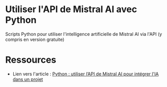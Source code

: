 # Utiliser l'API de Mistral AI avec Python

Scripts Python pour utiliser l'intelligence artificielle de Mistral AI via l'API (y compris en version gratuite)

# Ressources

- Lien vers l'article : [Python : utiliser l’API de Mistral AI pour intégrer l'IA dans un projet](https://www.it-connect.fr/guide-pour-utiliser-api-mistral-ai-en-python/)